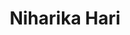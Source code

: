 ---
layout: people-layout
title: Niharika Hari
designation: Researcher
email: niharika@fieldsofview.in
description: Niharika is a creative technologist passionate about blending technology, art, and science. They believe in the power of interdisciplinary collaboration to bridge gaps between fields and create impactful outcomes that extend beyond traditional boundaries. Outside work, they enjoy crocheting, painting, gaming and creative coding.
img: niharika.jpg
category: team
ide: niharika
permalink: /team/niharika/
---